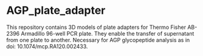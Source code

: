 # AGP_plate_adapter
This repository contains 3D models of plate adapters for Thermo Fisher AB-2396 Armadillo 96-well PCR plate. They enable the transfer of supernatant from one plate to another. Necessary for AGP glycopeptide analysis as in  doi: 10.1074/mcp.RA120.002433.
